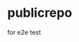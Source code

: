 # publicrepo
for e2e test













































































































































































































































































































































































